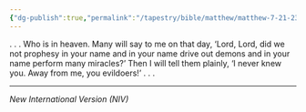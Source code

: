 ```yaml
---
{"dg-publish":true,"permalink":"/tapestry/bible/matthew/matthew-7-21-23/","title":"Matthew 7:21-23","tags":["bible-verse","bible-verse"],"dgHomeLink":true,"dgShowLocalGraph":true,"dgEnableSearch":true}
---
```


. . . Who is in heaven. Many will say to me on that day, ‘Lord, Lord, did we not prophesy in your name and in your name drive out demons and in your name perform many miracles?’ Then I will tell them plainly, ‘I never knew you. Away from me, you evildoers!’ . . . 

---
*New International Version (NIV)*